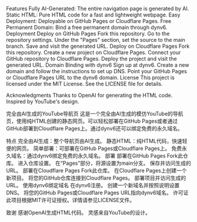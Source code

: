 Features
Fully AI-Generated: The entire navigation page is generated by AI.
Static HTML: Pure HTML code for a fast and lightweight webpage.
Easy Deployment: Deployable on GitHub Pages or Cloudflare Pages.
Free Permanent Domain: Bind a free permanent domain through dynv6.
Deployment
Deploy on GitHub Pages
Fork this repository.
Go to the repository settings.
Under the "Pages" section, set the source to the main branch.
Save and visit the generated URL.
Deploy on Cloudflare Pages
Fork this repository.
Create a new project on Cloudflare Pages.
Connect your GitHub repository to Cloudflare Pages.
Deploy the project and visit the generated URL.
Domain Binding with dynv6
Sign up at dynv6.
Create a new domain and follow the instructions to set up DNS.
Point your GitHub Pages or Cloudflare Pages URL to the dynv6 domain.
License
This project is licensed under the MIT License. See the LICENSE file for details.

Acknowledgments
Thanks to OpenAI for generating the HTML code.
Inspired by YouTube's design.

完全由AI生成的YouTube导航页
这是一个完全由AI生成的模仿YouTube的导航页，使用纯HTML创建的静态网页。可以轻松部署在GitHub Pages或者通过GitHub部署到Cloudflare Pages上。通过dynv6还可以绑定免费的永久域名。

特点
完全由AI生成：整个导航页由AI生成。
静态HTML：纯HTML代码，快速轻便的网页。
简单部署：可部署在GitHub Pages或Cloudflare Pages上。
免费永久域名：通过dynv6绑定免费的永久域名。
部署
部署在GitHub Pages
Fork此仓库。
进入仓库设置。
在“Pages”部分，将源设置为main分支。
保存并访问生成的URL。
部署在Cloudflare Pages
Fork此仓库。
在Cloudflare Pages上创建一个新项目。
将您的GitHub仓库连接到Cloudflare Pages。
部署项目并访问生成的URL。
使用dynv6绑定域名
在dynv6注册。
创建一个新域名并按照说明设置DNS。
将您的GitHub Pages或Cloudflare Pages URL指向dynv6域名。
许可证
此项目根据MIT许可证授权。详情请参见LICENSE文件。

致谢
感谢OpenAI生成HTML代码。
灵感来自YouTube的设计。
